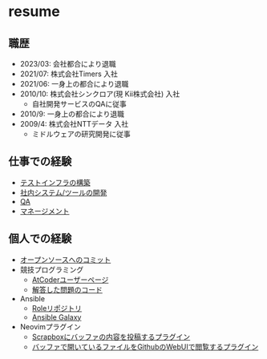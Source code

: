 # resume

## 職歴

- 2023/03: 会社都合により退職
- 2021/07: 株式会社Timers 入社
- 2021/06: 一身上の都合により退職
- 2010/10: 株式会社シンクロア(現 Kii株式会社) 入社
   - 自社開発サービスのQAに従事
- 2010/9: 一身上の都合により退職
- 2009/4: 株式会社NTTデータ 入社
   - ミドルウェアの研究開発に従事

## 仕事での経験

- [テストインフラの構築](./infra.md)
- [社内システム/ツールの開発](./for_company.md)
- [QA](./qa.md)
- [マネージメント](./management.md)

## 個人での経験

- [オープンソースへのコミット](https://github.com/pulls?q=is%3Apr+author%3AFGtatsuro+-org%3AFGtatsuro)
- 競技プログラミング
   - [AtCoderユーザーページ](https://atcoder.jp/users/fgtatsuro)
   - [解答した問題のコード](https://github.com/FGtatsuro/myatcoder)
- Ansible
   - [Roleリポジトリ](https://github.com/FGtatsuro?tab=repositories&q=ansible&type=&language=)
   - [Ansible Galaxy](https://galaxy.ansible.com/FGtatsuro)
- Neovimプラグイン
   - [Scrapboxにバッファの内容を投稿するプラグイン](https://github.com/FGtatsuro/scrapbox.nvim)
   - [バッファで開いているファイルをGithubのWebUIで閲覧するプラグイン](https://github.com/FGtatsuro/github.nvim)
